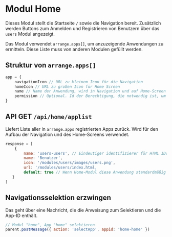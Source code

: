 # Modul Home

Dieses Modul stellt die Startseite `/` sowie die Navigation bereit.
Zusätzlich werden Buttons zum Anmelden und Registrieren von Benutzern über das `users` Modul angezeigt.

Das Modul verwendet `arrange.apps[]`, um anzuzeigende Anwendungen zu ermitteln.
Diese Liste muss von anderen Modulen gefüllt werden.

## Struktur von `arrange.apps[]`

```js
app = {
    navigationIcon // URL zu kleinem Icon für die Navigation
    homeIcon // URL zu großen Icon für Home Screen
    name // Name der Anwendung, wird in Navigation und auf Home-Screen angezeigt
    permission // Optional. Id der Berechtigung, die notwendig ist, um die App zu verwenden
}
```

## API GET `/api/home/applist`

Liefert Liste aller in `arrange.apps` registrierten Apps zurück.
Wird für den Aufbau der Navigation und des Home-Screens verwendet.

```js
response = [
    {
        name: 'users-users', // Eindeutiger identifizierer für HTML IDs. Sollte aus Modulnamen und Appnamen bestehen
        name: 'Benutzer',
        icon: '/modules/users/images/users.png',
        url: '/modules/users/index.html,
        default: true // Wenn Home-Modul diese Anwendung standardmäßig anzeigen soll
   }
]
```

## Navigationsselektion erzwingen

Das geht über eine Nachricht, die die Anweisung zum Selektieren und die App-ID enthält.

```js
// Modul "home", App "home" selektieren
parent.postMessage({ action: 'selectApp', appid: 'home-home' })
```